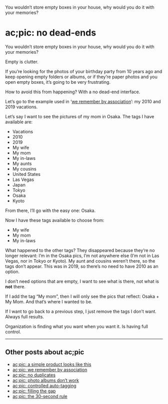 You wouldn’t store empty boxes in your house, why would you do it with your memories?
# ac;pic: no dead-ends

You wouldn’t store empty boxes in your house, why would you do it with your memories?

Empty is clutter.

If you’re looking for the photos of your birthday party from 10 years ago and keep opening empty folders or albums, or if they’re paper photos and you open empty boxes, it’s going to be very frustrating. 

How to avoid this from happening? With a no dead-end interface.

Let’s go to the example used in ‘<a href="https://altocode.nl/blog/we-remember-by-association" target="_blank">we remember by association</a>’: my 2010 and 2019 vacations.

Let’s say I want to see the pictures of my mom in Osaka. The tags I have available are:
- Vacations
- 2010
- 2019
- My wife
- My mom
- My in-laws
- My aunts
- My cousins
- United States
- Las Vegas
- Japan
- Tokyo
- Osaka
- Kyoto

From there, I’ll go with the easy one: Osaka.

Now I have these tags available to choose from:
- My wife
- My mom
- My in-laws

What happened to the other tags? They disappeared because they’re no longer relevant: I’m in the Osaka pics, I’m not anywhere else (I’m not in Las Vegas, nor in Tokyo or Kyoto). My aunt and cousins weren’t there, so the tags don’t appear. This was in 2019, so there’s no need to have 2010 as an option. 

I don’t need options that are empty, I want to see what is there, not what is **not** there.

If I add the tag “My mom”, then I will only see the pics that reflect: Osaka + My Mom. And that’s where I wanted to be. 

If I want to go back to a previous step, I just remove the tags I don’t want. Always full results.

Organization is finding what you want when you want it. Is having full control.

---

## Other posts about ac;pic
- <a href="https://altocode.nl/blog/a-simple-product-looks-like-this" target="_blank">ac;pic: a simple product looks like this</a>
- <a href="https://altocode.nl/blog/we-remember-by-association" target="_blank">ac;pic: we remember by association</a> 
- <a href="https://altocode.nl/blog/no-duplicates" target="_blank">ac;pic: no duplicates</a>
- <a href="https://altocode.nl/blog/photo-albums-dont-work" target="_blank">ac;pic: photo albums don’t work</a>
- <a href="https://altocode.nl/blog/controlled-auto-tagging" target="_blank">ac;pic: controlled auto-tagging</a>
- <a href="https://altocode.nl/blog/filling-the-gap" target="_blank">ac;pic: filling the gap</a>
- <a href="https://altocode.nl/blog/the-30-second-rule" target="_blank">ac;pic: the 30-second rule</a>    
